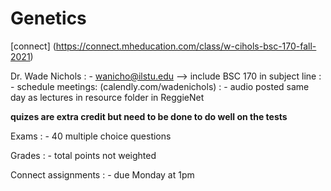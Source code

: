 # Genetics
[connect] (https://connect.mheducation.com/class/w-cihols-bsc-170-fall-2021)

Dr. Wade Nichols
: - wanicho@ilstu.edu --> include BSC 170 in subject line
: - schedule meetings: (calendly.com/wadenichols)
: - audio posted same day as lectures in resource folder in ReggieNet

**quizes are extra credit but need to be done to do well on the tests**

Exams
: - 40 multiple choice questions

Grades
: - total points not weighted

Connect assignments
: - due Monday at 1pm
